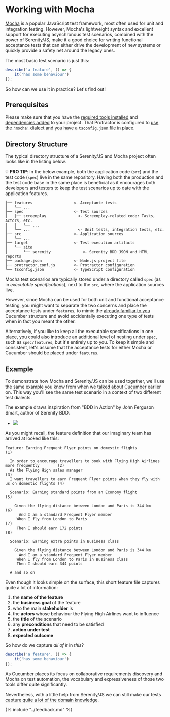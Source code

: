 # Working with Mocha
 
[Mocha](mochajs.org) is a popular JavaScript test framework, most often used for unit and integration
testing. 
However, Mocha's lightweight syntax and excellent support for executing asynchronous test scenarios,
combined with the power of Serenity/JS, make it a good choice for writing functional acceptance tests
that can either drive the development of new systems or quickly provide a safety net around the legacy ones.

The most basic test scenario is just this:

```typescript
describe('a feature', () => {
    it('has some behaviour')
});
```

So how can we use it in practice? Let's find out!

## Prerequisites

Please make sure that you have the [required tools installed](../overview/prerequisites.md) 
and [dependencies added](../overview/installation.md) to your project.
That Protractor is configured to [use the `'mocha'` dialect](../overview/configuration.md#mocha) 
and you have a [`tsconfig.json` file in place](../overview/configuration.md#typescript).

## Directory Structure

The typical directory structure of a Serenity/JS and Mocha project often looks like in the listing below.

:bulb: **PRO TIP**: In the below example, both the application code (`src`) 
and the test code (`spec`) live in the same repository.
Having both the production and the test code base in the same place is beneficial as it encourages both developers
and testers to keep the test scenarios up to date with the application features.

```
├── features                  <- Acceptante tests
│   └── ...
├── spec                      <- Test sources
│   ├── screenplay              <- Screenplay-related code: Tasks, Actors, etc.
│   │   └── ...
│   └── ...                     <- Unit tests, integration tests, etc.
├── src                       <- Application sources
│   └── ...
├── target                    <- Test execution artifacts
│   └── site
│       └── serenity              <- Serenity BDD JSON and HTML reports 
├── package.json              <- Node.js project file
├── protractor.conf.js        <- Protractor configuration
└── tsconfig.json             <- TypeScript configuration
```

Mocha test scenarios are typically stored under a directory called `spec` (as in _executable specifications_), 
next to the `src`, where the application sources live.

However, since Mocha can be used for both unit and functional acceptance testing, you might want to separate the
two concerns and place the acceptance tests under `features`, 
to mimic the [already familiar to you](../cucumber/automation.md#directory-structure) Cucumber structure
and avoid accidentally executing one type of tests when in fact you meant the other.

Alternatively, if you like to keep all the executable specifications in one place, you could also
introduce an additional level of nesting under `spec`, such as `spec/features`, but it's entirely up to you.
To keep it simple and consistent, let's assume that the acceptance tests for either Mocha or Cucumber should 
be placed under `features`.

## Example

To demonstrate how Mocha and Serenity/JS can be used together, we'll use the same example you know from when 
we [talked about Cucumber](../cucumber/overview.md#example) earlier on.
This way you'll see the same test scenario in a context of two different test dialects.

The example draws inspiration from "BDD in Action" by John Ferguson Smart, author of Serenity BDD.

<ul class="display">
<li class="image-display"><a class="image" href="https://www.amazon.co.uk/BDD-Action-Behavior-driven-development-lifecycle/dp/161729165X/ref=as_li_ss_il?ie=UTF8&qid=1486260747&sr=8-1&keywords=BDD+in+action&linkCode=li2&tag=janmolakcom-21&linkId=3c3a42bc27eefe55fec30572d6f8ec23" target="_blank"><img border="0" src="http://ws-eu.amazon-adsystem.com/widgets/q?_encoding=UTF8&ASIN=161729165X&Format=_SL160_&ID=AsinImage&MarketPlace=GB&ServiceVersion=20070822&WS=1&tag=janmolakcom-21" ></a><img src="https://ir-uk.amazon-adsystem.com/e/ir?t=janmolakcom-21&l=li2&o=2&a=161729165X" width="1" height="1" border="0" alt="" style="border:none !important; margin:0px !important;" /></li>
</ul>

As you might recall, the feature definition that our imaginary team has arrived at looked like this:

```gherkin
Feature: Earning Frequent Flyer points on domestic flights                                  (1)

  In order to encourage travellers to book with Flying High Airlines more frequently        (2)
  As the Flying High sales manager                                                          (3)
  I want travellers to earn Frequent Flyer points when they fly with us on domestic flights (4)

  Scenario: Earning standard points from an Economy flight                                  (5)
  
    Given the flying distance between London and Paris is 344 km                            (6)
      And I am a standard Frequent Flyer member
     When I fly from London to Paris                                                        (7)
     Then I should earn 172 points                                                          (8)
     
  Scenario: Earning extra points in Business class

    Given the flying distance between London and Paris is 344 km
      And I am a standard Frequent Flyer member
     When I fly from London to Paris in Business class
     Then I should earn 344 points      
     
  # and so on
```

Even though it looks simple on the surface, this short feature file captures quite a lot of information:
1. the **name of the feature** 
2. the **business goal** of the feature
3. who the main **stakeholder** is
4. the **actors** whose behaviour the Flying High Airlines want to influence
5. the **title** of the scenario
6. any **preconditions** that need to be satisfied 
7. **action under test**
8. **expected outcome**

So how do we capture _all of it_ in _this_?

```typescript
describe('a feature', () => {
    it('has some behaviour')
});
```

As Cucumber places its focus on collaborative requirements discovery and Mocha on test automation, the vocabulary
and expressiveness of those two tools differ quite significantly.

Nevertheless, with a little help from Serenity/JS we can still make our tests 
[capture quite a lot of the domain knowledge](./automation.md).

{% include "../feedback.md" %}
